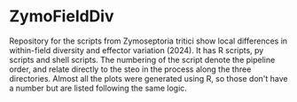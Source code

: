 # ZymoFieldDiv
Repository for the scripts from Zymoseptoria tritici show local differences in within-field diversity and effector variation (2024).
It has R scripts, py scripts and shell scripts.
The numbering of the script denote the pipeline order, and relate directly to the steo in the process along the three directories.
Almost all the plots were generated using R, so those don't have a number but are listed following the same logic.

